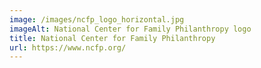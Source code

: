 ```yaml
---
image: /images/ncfp_logo_horizontal.jpg
imageAlt: National Center for Family Philanthropy logo
title: National Center for Family Philanthropy
url: https://www.ncfp.org/
---
```

